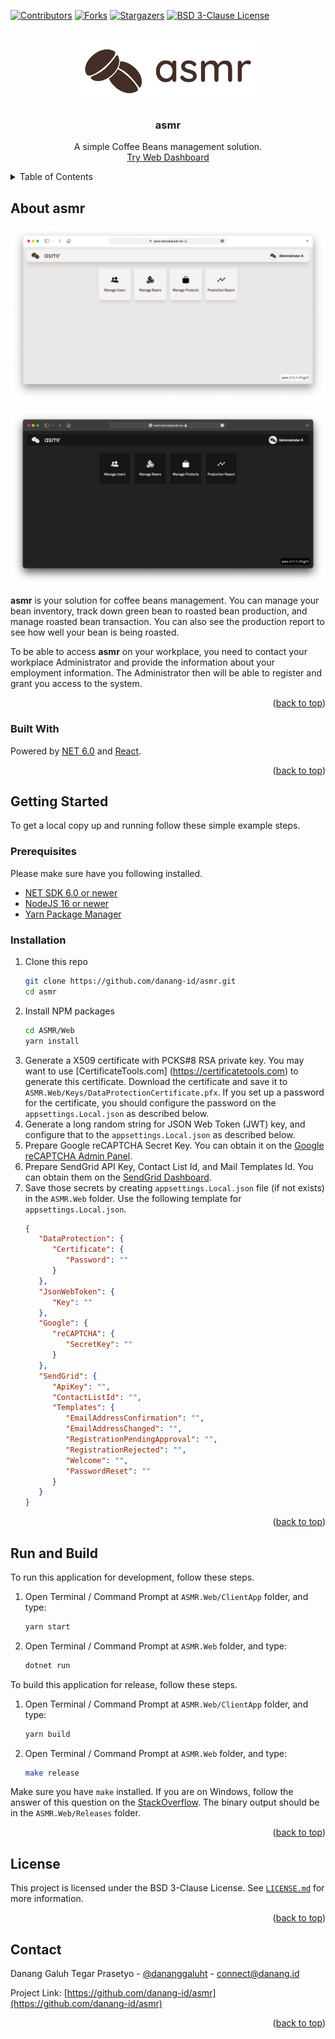 <!-- PROJECT SHIELDS -->
[![Contributors][contributors-shield]][contributors-url]
[![Forks][forks-shield]][forks-url]
[![Stargazers][stars-shield]][stars-url]
[![BSD 3-Clause License][license-shield]][license-url]

<!-- PROJECT LOGO -->
<br />
<div align="center">
  <a href="https://asmr.hamzahjundi.me/">
    <img src="Docs/asmr-title.jpg" alt="asmr" width="290" height="100">
  </a>

<h3 align="center">asmr</h3>

  <p align="center">
    A simple Coffee Beans management solution.
    <br />
    <a href="https://asmr.hamzahjundi.me">Try Web Dashboard</a>
  </p>
</div>



<!-- TABLE OF CONTENTS -->
<details>
  <summary>Table of Contents</summary>
  <ol>
    <li>
      <a href="#about-asmr">About asmr</a>
      <ul>
        <li><a href="#built-with">Built With</a></li>
      </ul>
    </li>
    <li>
      <a href="#getting-started">Getting Started</a>
      <ul>
        <li><a href="#prerequisites">Prerequisites</a></li>
        <li><a href="#installation">Installation</a></li>
      </ul>
    </li>
    <li><a href="#usage">Usage</a></li>
    <li><a href="#license">License</a></li>
    <li><a href="#contact">Contact</a></li>
  </ol>
</details>



<!-- ABOUT ASMR -->
## About asmr

[![asmr Light Mode][product-screenshot]](https://asmr.hamzahjundi.me/)

[![asmr Dark Mode][product-screenshot-dark]](https://asmr.hamzahjundi.me/)

**asmr** is your solution for coffee beans management. You can manage your bean inventory, track down green bean to roasted bean production, and manage roasted bean transaction. You can also see the production report to see how well your bean is being roasted.

To be able to access **asmr** on your workplace, you need to contact your workplace Administrator and provide the information about your employment information. The Administrator then will be able to register and grant you access to the system.

<p align="right">(<a href="#top">back to top</a>)</p>



### Built With

Powered by [NET 6.0](https://dotnet.microsoft.com) and [React](https://reactjs.org/).

<p align="right">(<a href="#top">back to top</a>)</p>



<!-- GETTING STARTED -->
## Getting Started

To get a local copy up and running follow these simple example steps.

### Prerequisites

Please make sure have you following installed.
- [NET SDK 6.0 or newer](https://dotnet.microsoft.com/download/dotnet/6.0/)
- [NodeJS 16 or newer](https://nodejs.org/)
- [Yarn Package Manager](https://classic.yarnpkg.com/)

### Installation

1. Clone this repo
   ```sh
   git clone https://github.com/danang-id/asmr.git
   cd asmr
   ```
2. Install NPM packages
   ```sh
   cd ASMR/Web
   yarn install
   ```
3. Generate a X509 certificate with PCKS#8 RSA private key. You may want to use [CertificateTools.com]
   (https://certificatetools.com) to generate this certificate. Download the certificate and save it to
   `ASMR.Web/Keys/DataProtectionCertificate.pfx`. If you set up a password for the certificate, you
   should configure the password on the `appsettings.Local.json` as described below.
4. Generate a long random string for JSON Web Token (JWT) key, and configure that to the
   `appsettings.Local.json` as described below.
5. Prepare Google reCAPTCHA Secret Key. You can obtain it on the
   [Google reCAPTCHA Admin Panel](https://www.google.com/recaptcha/admin).
6. Prepare SendGrid API Key, Contact List Id, and Mail Templates Id. You can obtain them on the
   [SendGrid Dashboard](https://app.sendgrid.com).
7. Save those secrets by creating `appsettings.Local.json` file (if not exists) in the `ASMR.Web`
   folder. Use the following template for `appsettings.Local.json`.
   ```json
   {
      "DataProtection": {
         "Certificate": {
            "Password": ""
         }
      },
      "JsonWebToken": {
         "Key": ""
      },
      "Google": {
         "reCAPTCHA": {
            "SecretKey": ""
         }
      },
      "SendGrid": {
         "ApiKey": "",
         "ContactListId": "",
         "Templates": {
            "EmailAddressConfirmation": "",
            "EmailAddressChanged": "",
            "RegistrationPendingApproval": "",
            "RegistrationRejected": "",
            "Welcome": "",
            "PasswordReset": ""
         }
      }
   }
   ```


<p align="right">(<a href="#top">back to top</a>)</p>



## Run and Build

To run this application for development, follow these steps.
1. Open Terminal / Command Prompt at `ASMR.Web/ClientApp` folder, and type:
   ```sh
   yarn start
   ```
2. Open Terminal / Command Prompt at `ASMR.Web` folder, and type:
   ```sh
   dotnet run
   ```

To build this application for release, follow these steps.
1. Open Terminal / Command Prompt at `ASMR.Web/ClientApp` folder, and type:
   ```sh
   yarn build
   ```
2. Open Terminal / Command Prompt at `ASMR.Web` folder, and type:
   ```sh
   make release
   ```

Make sure you have `make` installed. If you are on Windows, follow the answer of this question on the
[StackOverflow](https://stackoverflow.com/questions/32127524/how-to-install-and-use-make-in-windows).
The binary output should be in the `ASMR.Web/Releases` folder.

<p align="right">(<a href="#top">back to top</a>)</p>


## License

This project is licensed under the BSD 3-Clause License. See [`LICENSE.md`](LICENSE.md) for more information.

<p align="right">(<a href="#top">back to top</a>)</p>



## Contact

Danang Galuh Tegar Prasetyo - [@dananggaluht](https://twitter.com/dananggaluht) - connect@danang.id

Project Link: [https://github.com/danang-id/asmr](https://github.com/danang-id/asmr)

<p align="right">(<a href="#top">back to top</a>)</p>



<!-- https://www.markdownguide.org/basic-syntax/#reference-style-links -->
[contributors-shield]: https://img.shields.io/github/contributors/danang-id/asmr.svg?style=for-the-badge
[contributors-url]: https://github.com/danang-id/asmr/graphs/contributors
[forks-shield]: https://img.shields.io/github/forks/danang-id/asmr.svg?style=for-the-badge
[forks-url]: https://github.com/danang-id/asmr/network/members
[stars-shield]: https://img.shields.io/github/stars/danang-id/asmr.svg?style=for-the-badge
[stars-url]: https://github.com/danang-id/asmr/stargazers
[license-shield]: https://img.shields.io/github/license/danang-id/asmr.svg?style=for-the-badge
[license-url]: https://github.com/danang-id/asmr/blob/master/LICENSE.md
[product-screenshot]: Docs/screenshot.png
[product-screenshot-dark]: Docs/screenshot-dark.png
